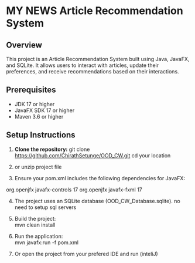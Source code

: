 # MY NEWS Article Recommendation System

## Overview
This project is an Article Recommendation System built using Java, JavaFX, and SQLite. It allows users to interact with articles, update their preferences, and receive recommendations based on their interactions.

## Prerequisites
- JDK 17 or higher
- JavaFX SDK 17 or higher
- Maven 3.6 or higher

## Setup Instructions

1. **Clone the repository:**
   git clone <https://github.com/ChirathSetunge/OOD_CW.git>
   cd <repository-directory> your location

2. or unzip project file

3. Ensure your pom.xml includes the following dependencies for JavaFX: 
<dependencies>
    <dependency>
        <groupId>org.openjfx</groupId>
        <artifactId>javafx-controls</artifactId>
        <version>17</version>
    </dependency>
    <dependency>
        <groupId>org.openjfx</groupId>
        <artifactId>javafx-fxml</artifactId>
        <version>17</version>
    </dependency>
</dependencies>

4. The project uses an SQLite database (OOD_CW_Database.sqlite). no need to setup sql servers

5. Build the project:  
	mvn clean install

6. Run the application:  
	mvn javafx:run -f pom.xml

7. Or open the project from your prefered IDE and run (inteliJ)
